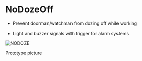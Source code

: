 # NoDozeOff

*  Prevent doorman/watchman from dozing off while working

*  Light and buzzer signals with trigger for alarm systems

![NODOZE](https://user-images.githubusercontent.com/15255853/100805622-b886e700-340d-11eb-91a5-2b0cdac1346d.png)

Prototype picture
